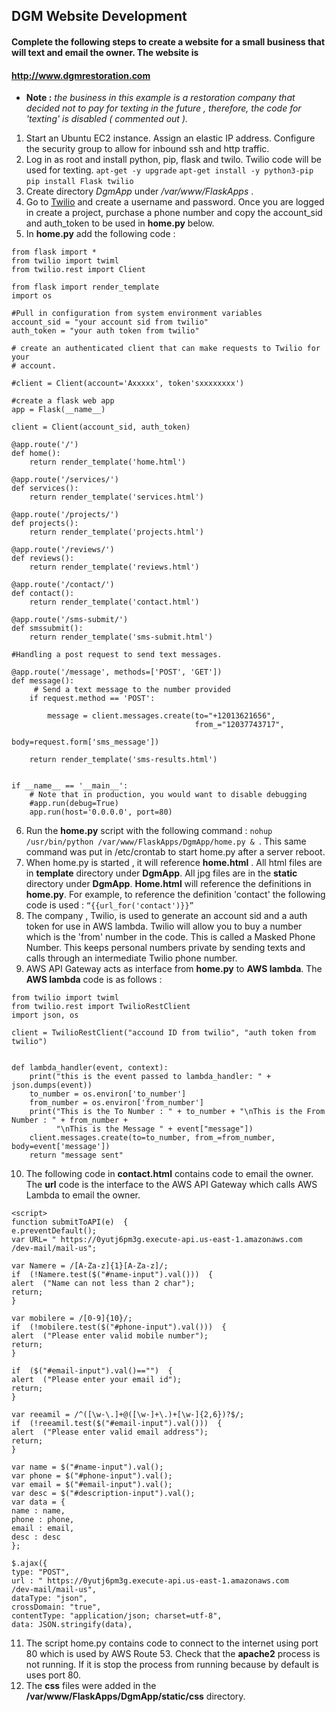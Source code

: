 ## DGM Website Development

#### Complete the following steps to create a website for a small business that will text and email the owner. The website is 
#### <http://www.dgmrestoration.com>

* **Note :** *the business in this example is a restoration company that decided not to pay for texting in the future , therefore, the code for 'texting' is disabled ( commented out ).*  

1. Start an Ubuntu EC2 instance. Assign an elastic IP address. Configure the security group to allow for inbound ssh and http traffic. 
2. Log in as root and install python, pip, flask and twilo. Twilio code will be used for texting. 
``` apt-get -y upgrade ```
``` apt-get install -y python3-pip ```
``` pip install Flask twilio ``` 
3. Create directory  *DgmApp* under */var/www/FlaskApps* .
4. Go to [Twilio](https://www.twilio.com) and create a username and password. Once you are logged in create a project, purchase a phone number and copy the account_sid and auth_token to be used in **home.py** below. 
5. In **home.py** add the following code : 
```
from flask import *
from twilio import twiml
from twilio.rest import Client

from flask import render_template
import os

#Pull in configuration from system environment variables
account_sid = "your account sid from twilio"
auth_token = "your auth token from twilio"

# create an authenticated client that can make requests to Twilio for your
# account.

#client = Client(account='Axxxxx', token'sxxxxxxxx')

#create a flask web app
app = Flask(__name__)

client = Client(account_sid, auth_token)

@app.route('/')
def home():
    return render_template('home.html')

@app.route('/services/')
def services():
    return render_template('services.html')

@app.route('/projects/')
def projects():
    return render_template('projects.html')

@app.route('/reviews/')
def reviews():
    return render_template('reviews.html')

@app.route('/contact/')
def contact():
    return render_template('contact.html')

@app.route('/sms-submit/')
def smssubmit():
    return render_template('sms-submit.html')

#Handling a post request to send text messages.

@app.route('/message', methods=['POST', 'GET'])
def message():
     # Send a text message to the number provided
    if request.method == 'POST':

        message = client.messages.create(to="+12013621656",
                                         from_="12037743717",
                                         body=request.form['sms_message'])

    return render_template('sms-results.html')


if __name__ == '__main__':
    # Note that in production, you would want to disable debugging
    #app.run(debug=True)
    app.run(host='0.0.0.0', port=80)
```                                                                   
6. Run the **home.py** script with the following command : 
  `nohup /usr/bin/python /var/www/FlaskApps/DgmApp/home.py & `. 
  This same command was put in /etc/crontab to start home.py after a server reboot. 
  7. When home.py is started , it will reference **home.html** . All html files are in **template** directory under **DgmApp**. All jpg files are in the **static** directory under **DgmApp**.  **Home.html** will reference the definitions in **home.py**. For example,  to reference the definition 'contact' the following code is used : 
 ``` “{{url_for('contact')}}” ```
 8. The company , Twilio, is used to generate an account sid and a auth token for use in AWS lambda. Twilio will allow you to buy a number which is the 'from' number in the code. This is called a Masked Phone Number. 
This keeps personal numbers private by sending texts and calls through an intermediate Twilio phone number.
9. AWS API Gateway acts as interface from **home.py** to **AWS lambda**. The **AWS lambda** code is as follows : 
``` from __future__ import print_function
from twilio import twiml
from twilio.rest import TwilioRestClient
import json, os

client = TwilioRestClient("accound ID from twilio", "auth token from twilio")


def lambda_handler(event, context):
    print("this is the event passed to lambda_handler: " + json.dumps(event))
    to_number = os.environ['to_number']
    from_number = os.environ['from_number']
    print("This is the To Number : " + to_number + "\nThis is the From Number : " + from_number +
          "\nThis is the Message " + event["message"])
    client.messages.create(to=to_number, from_=from_number, body=event['message'])
    return "message sent"
```
10. The following code in **contact.html** contains code to email the owner. The **url** code is the interface to the  AWS API Gateway which calls  AWS Lambda to email the owner. 
```
<script>
function submitToAPI(e)  {
e.preventDefault();
var URL= " https://0yutj6pm3g.execute-api.us-east-1.amazonaws.com
/dev-mail/mail-us";

var Namere = /[A-Za-z]{1}[A-Za-z]/;
if  (!Namere.test($("#name-input").val()))  {
alert  ("Name can not less than 2 char");
return;
}

var mobilere = /[0-9]{10}/;
if  (!mobilere.test($("#phone-input").val()))  {
alert  ("Please enter valid mobile number");
return;
}

if  ($("#email-input").val()=="")  {
alert  ("Please enter your email id");
return;
} 

var reeamil = /^([\w-\.]+@([\w-]+\.)+[\w-]{2,6})?$/;
if  (!reeamil.test($("#email-input").val()))  {
alert  ("Please enter valid email address");
return;
} 

var name = $("#name-input").val();
var phone = $("#phone-input").val();
var email = $("#email-input").val();
var desc = $("#description-input").val();
var data = {
name : name,
phone : phone,
email : email,
desc : desc
};

$.ajax({
type: "POST",
url : " https://0yutj6pm3g.execute-api.us-east-1.amazonaws.com
/dev-mail/mail-us",
dataType: "json",
crossDomain: "true",
contentType: "application/json; charset=utf-8",
data: JSON.stringify(data),
```
11. The script home.py contains code to connect to the internet using port 80 which is used by AWS Route 53. Check that the **apache2** process is not running. If it is stop the process from running because by default is uses port 80. 
12. The **css** files were added in the
**/var/www/FlaskApps/DgmApp/static/css** directory. 

